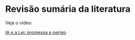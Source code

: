 # Revisão sumária da literatura

Veja o video:

[IA e a Lei: promessa e perigo](IA_e_a_Lei__Promessa_e_Perigo.mp4)
